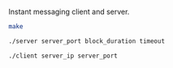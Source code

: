 Instant messaging client and server.

```bash
make
```

```bash
./server server_port block_duration timeout
```

```bash
./client server_ip server_port
```
